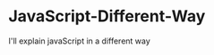                                                                                       
# JavaScript-Different-Way
I'll explain javaScript in a different way       
  









